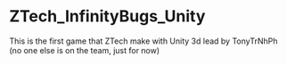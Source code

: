 # ZTech_InfinityBugs_Unity

This is the first game that ZTech make with Unity 3d lead by TonyTrNhPh (no one else is on the team, just for now)
